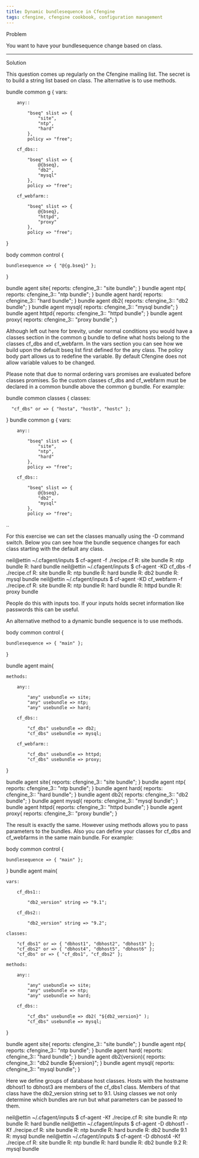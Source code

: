 ```yaml
---
title: Dynamic bundlesequence in Cfengine
tags: cfengine, cfengine cookbook, configuration management
---
```


Problem

You want to have your bundlesequence change based on class.

---

Solution

This question comes up regularly on the Cfengine mailing list. The secret is to build a string list based on class. The alternative is to use methods.

bundle common g {
    vars:

        any::

            "bseq" slist => {
                "site",
                "ntp",
                "hard"
            },
            policy => "free";

        cf_dbs::

            "bseq" slist => {
                @{bseq},
                "db2",
                "mysql"
            },
            policy => "free";

        cf_webfarm::

            "bseq" slist => {
                @{bseq},
                "httpd",
                "proxy"
            },
            policy => "free";
}

body common control {

    bundlesequence => { "@{g.bseq}" };

}

bundle agent site{
    reports:
        cfengine_3::
            "site bundle";
}
bundle agent ntp{
    reports:
        cfengine_3::
            "ntp bundle";
}
bundle agent hard{
    reports:
        cfengine_3::
            "hard bundle";
}
bundle agent db2{
    reports:
        cfengine_3::
            "db2 bundle";
}
bundle agent mysql{
    reports:
        cfengine_3::
            "mysql bundle";
}
bundle agent httpd{
        reports:
            cfengine_3::
                "httpd bundle";
}
bundle agent proxy{
        reports:
            cfengine_3::
                "proxy bundle";
}

Although left out here for brevity, under normal conditions you would have a classes section in the common g bundle to define what hosts belong to the classes cf_dbs and cf_webfarm. In the vars section you can see how we build upon the default bseq list first defined for the any class. The policy body part allows us to redefine the variable. By default Cfengine does not allow variable values to be changed.

Please note that due to normal ordering vars promises are evaluated before classes promises. So the custom classes cf_dbs and cf_webfarm must be declared in a common bundle above the common g bundle. For example:


bundle common classes {
   classes:

      "cf_dbs" or => { "hosta", "hostb", "hostc" };

}
bundle common g {
    vars:

        any::

            "bseq" slist => {
                "site",
                "ntp",
                "hard"
            },
            policy => "free";

        cf_dbs::

            "bseq" slist => {
                @{bseq},
                "db2",
                "mysql"
            },
            policy => "free";
..

For this exercise we can set the classes manually using the -D command switch. Below you can see how the bundle sequence changes for each class starting with the default any class.


neil@ettin ~/.cfagent/inputs $ cf-agent -f ./recipe.cf
R: site bundle
R: ntp bundle
R: hard bundle
neil@ettin ~/.cfagent/inputs $ cf-agent -KD cf_dbs -f ./recipe.cf
R: site bundle
R: ntp bundle
R: hard bundle
R: db2 bundle
R: mysql bundle
neil@ettin ~/.cfagent/inputs $ cf-agent -KD cf_webfarm -f ./recipe.cf
R: site bundle
R: ntp bundle
R: hard bundle
R: httpd bundle
R: proxy bundle

People do this with inputs too. If your inputs holds secret information like passwords this can be useful.

An alternative method to a dynamic bundle sequence is to use methods.


body common control {

    bundlesequence => { "main" };

}

bundle agent main{

    methods:

        any::

            "any" usebundle => site;
            "any" usebundle => ntp;
            "any" usebundle => hard;

        cf_dbs::

            "cf_dbs" usebundle => db2;
            "cf_dbs" usebundle => mysql;

        cf_webfarm::

            "cf_dbs" usebundle => httpd;
            "cf_dbs" usebundle => proxy;
}

bundle agent site{
    reports:
        cfengine_3::
            "site bundle";
}
bundle agent ntp{
    reports:
        cfengine_3::
            "ntp bundle";
}
bundle agent hard{
    reports:
        cfengine_3::
            "hard bundle";
}
bundle agent db2{
    reports:
        cfengine_3::
            "db2 bundle";
}
bundle agent mysql{
    reports:
        cfengine_3::
            "mysql bundle";
}
bundle agent httpd{
        reports:
            cfengine_3::
                "httpd bundle";
}
bundle agent proxy{
        reports:
            cfengine_3::
                "proxy bundle";
}

The result is exactly the same. However using methods allows you to pass parameters to the bundles. Also you can define your classes for cf_dbs and cf_webfarms in the same main bundle. For example:


body common control {

    bundlesequence => { "main" };

}
bundle agent main{

    vars:

        cf_dbs1::
            
            "db2_version" string => "9.1";

        cf_dbs2::
            
            "db2_version" string => "9.2";
            
    classes:

        "cf_dbs1" or => { "dbhost1", "dbhost2", "dbhost3" };
        "cf_dbs2" or => { "dbhost4", "dbhost5", "dbhost6" };
        "cf_dbs" or => { "cf_dbs1", "cf_dbs2" };

    methods:

        any::

            "any" usebundle => site;
            "any" usebundle => ntp;
            "any" usebundle => hard;

        cf_dbs::

            "cf_dbs" usebundle => db2( "${db2_version}" );
            "cf_dbs" usebundle => mysql;

}

bundle agent site{
    reports:
        cfengine_3::
            "site bundle";
}
bundle agent ntp{
    reports:
        cfengine_3::
            "ntp bundle";
}
bundle agent hard{
    reports:
        cfengine_3::
            "hard bundle";
}
bundle agent db2(version){
    reports:
        cfengine_3::
            "db2 bundle ${version}";
}
bundle agent mysql{
    reports:
        cfengine_3::
            "mysql bundle";
}

Here we define groups of database host classes. Hosts with the hostname dbhost1 to dbhost3 are members of the cf_dbs1 class. Members of that class have the db2_version string set to 9.1. Using classes we not only determine which bundles are run but what parameters can be passed to them.


neil@ettin ~/.cfagent/inputs $ cf-agent -Kf ./recipe.cf
R: site bundle
R: ntp bundle
R: hard bundle
neil@ettin ~/.cfagent/inputs $ cf-agent -D dbhost1 -Kf ./recipe.cf
R: site bundle
R: ntp bundle
R: hard bundle
R: db2 bundle 9.1
R: mysql bundle
neil@ettin ~/.cfagent/inputs $ cf-agent -D dbhost4 -Kf ./recipe.cf
R: site bundle
R: ntp bundle
R: hard bundle
R: db2 bundle 9.2
R: mysql bundle



